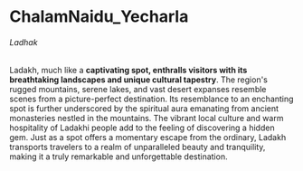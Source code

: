 # ChalamNaidu_Yecharla
###### Ladhak

Ladakh, much like a **captivating spot, enthralls visitors with its breathtaking landscapes and unique cultural tapestry**. The region's rugged mountains, serene lakes, and vast desert expanses resemble scenes from a picture-perfect destination. Its resemblance to an enchanting spot is further underscored by the spiritual aura emanating from ancient monasteries nestled in the mountains. The vibrant local culture and warm hospitality of Ladakhi people add to the feeling of discovering a hidden gem. Just as a spot offers a momentary escape from the ordinary, Ladakh transports travelers to a realm of unparalleled beauty and tranquility, making it a truly remarkable and unforgettable destination.

